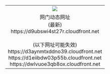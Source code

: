 ﻿<table>
  <tr></tr>
  <tr><td colspan=2 align=center><img src="https://d9ubswi4st27r.cloudfront.net/Up/oGate.jpg" /></td></tr>
  <tr><td colspan=2 align=center>网门动态网址<br/>(最新)
<br>https://d9ubswi4st27r.cloudfront.net
<br/><br/>(以下网址可能失效)
<br>https://d3aynmtxddno39.cloudfront.net
<br>https://d1eiibdw03p55b.cloudfront.net
<br>https://dwlvuoe3qb8ox.cloudfront.net
    </td>
  </tr>
</table>
